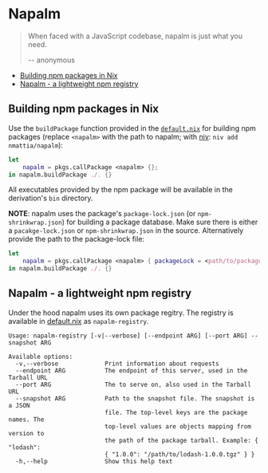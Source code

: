 # Napalm

> When faced with a JavaScript codebase, napalm is just what you need.
>
> -- anonymous

* [Building npm packages in Nix](#building-npm-packages-in-nix)
* [Napalm - a lightweight npm registry](#napalm---a-lightweight-npm-registry)

## Building npm packages in Nix

Use the `buildPackage` function provided in the [`default.nix`](./default.nix)
for building npm packages (replace `<napalm>` with the path to napalm;
with [niv]: `niv add nmattia/napalm`):

``` nix
let
    napalm = pkgs.callPackage <napalm> {};
in napalm.buildPackage ./. {}
```

All executables provided by the npm package will be available in the
derivation's `bin` directory.

**NOTE**: napalm uses the package's `package-lock.json` (or
`npm-shrinkwrap.json`) for building a package database. Make sure there is
either a `pacakge-lock.json` or `npm-shrinkwrap.json` in the source.
Alternatively provide the path to the package-lock file:

``` nix
let
    napalm = pkgs.callPackage <napalm> { packageLock = <path/to/package-lock>; };
in napalm.buildPackage ./. {}
```

## Napalm - a lightweight npm registry

Under the hood napalm uses its own package regitry. The registry is available
in [default.nix](./default.nix) as `napalm-registry`.

```
Usage: napalm-registry [-v|--verbose] [--endpoint ARG] [--port ARG] --snapshot ARG

Available options:
  -v,--verbose             Print information about requests
  --endpoint ARG           The endpoint of this server, used in the Tarball URL
  --port ARG               The to serve on, also used in the Tarball URL
  --snapshot ARG           Path to the snapshot file. The snapshot is a JSON
                           file. The top-level keys are the package names. The
                           top-level values are objects mapping from version to
                           the path of the package tarball. Example: { "lodash":
                           { "1.0.0": "/path/to/lodash-1.0.0.tgz" } }
  -h,--help                Show this help text
```

[niv]: https://github.com/nmattia/niv
